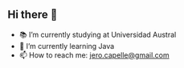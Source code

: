 ## Hi there 👋

- 📚 I’m currently studying at Universidad Austral
- 🌱 I’m currently learning Java
- 📫 How to reach me: jero.capelle@gmail.com
